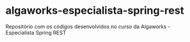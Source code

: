 # algaworks-especialista-spring-rest
Repositório com os códigos desenvolvidos no curso da Algaworks - Especialista Spring REST
